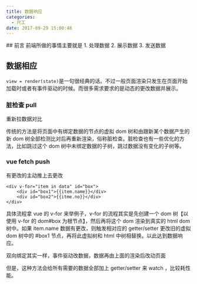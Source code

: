 ```yaml
---
title: 数据响应
categories:
  - 尺工
date: 2017-09-29 15:00:48
---
```

<p></p>
<!-- more -->
## 前言
前端所做的事情主要就是 
1. 处理数据
2. 展示数据
3. 发送数据

## 数据相应

`view = render(state)`是一句很经典的话。不过一般页面渲染只发生在页面开始加载时或者有事件驱动的时候。而很多需求要求的是动态的更改数据并展示。

### 脏检查 pull
重新拉数据对比

传统的方法是将页面中有绑定数据的节点的虚拟 dom 树和由跟新某个数据产生的新 dom 树全部检测比对后再重新渲染，俗称脏检查。脏检查也有一些优化的方法，比如跳过这个 dom 树中未绑定数据的子树，跳过数据没有变化的子树等。


### vue fetch push
有更改的主动推上去更改

```
<div v-for="item in data" id="box">
	<div id="box1">{{item.name}}</div>
	<div id="box2">{{itme.no}}</div>	
</div>	

```
具体流程拿 vue 的 v-for 来举例子，v-for 的流程其实是先创建一个 dom 树【以使用 v-for 的 dom#box 为根节点】，然后再将这个 dom 渲染到真实的 html dom 树中。如果 item.name 数据有更改，则触发相对应的 getter/setter 更改旧的虚拟 dom 树中的 #box1 节点，再将此虚拟树和 html 中树相替换。以此达到数据响应。




双向绑定其实一样，事件驱动改数据，数据再由上面的渲染后改动页面

但是，这种方法会给所有需要的数据全部加上 getter/setter 来 watch ，比较耗性能。

